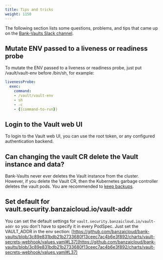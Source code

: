```yaml
---
title: Tips and tricks
weight: 1150
---
```


The following section lists some questions, problems, and tips that came up on the [Bank-Vaults Slack channel](https://pages.banzaicloud.com/invite-slack).

## Mutate ENV passed to a liveness or readiness probe

To mutate the ENV passed to a liveness or readiness probe, just put /vault/vault-env before /bin/sh, for example:

```yaml
livenessProbe:
  exec:
    command:
    - /vault/vault-env
    - sh
    - -c
    - {{command-to-run}}
```

## Login to the Vault web UI

To login to the Vault web UI, you can use the root token, or any configured authentication backend.

## Can changing the vault CR delete the Vault instance and data?

Bank-Vaults never ever deletes the Vault instance from the cluster. However, if you delete the Vault CR, then the Kubernetes garbage controller deletes the vault pods. You are recommended to [keep backups](/docs/backup/).

## Set default for vault.security.banzaicloud.io/vault-addr

You can set the default settings for `vault.security.banzaicloud.io/vault-addr` so you don't have to specify it in every PodSpec. Just set the VAULT_ADDR in the env section: [https://github.com/banzaicloud/bank-vaults/blob/3c89e831bdb21b2733680f13ceec7ac4b6e3f892/charts/vault-secrets-webhook/values.yaml#L37](https://github.com/banzaicloud/bank-vaults/blob/3c89e831bdb21b2733680f13ceec7ac4b6e3f892/charts/vault-secrets-webhook/values.yaml#L37)